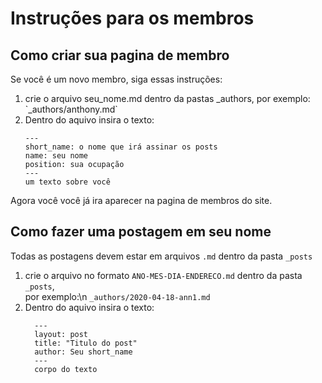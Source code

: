 # Instruções para os membros

## Como criar sua pagina de membro

Se você é um novo membro, siga essas instruções:

<ol>
<li>crie o arquivo seu_nome.md dentro da pastas _authors, por exemplo: `_authors/anthony.md`</li>
<li>Dentro do aquivo insira o texto:
   
```
---
short_name: o nome que irá assinar os posts
name: seu nome
position: sua ocupação  
---
um texto sobre você
```
</li>
</ol> 

Agora você você já ira aparecer na pagina de membros do site.

## Como fazer uma postagem em seu nome

Todas as postagens devem estar em arquivos `.md` dentro da pasta `_posts`

<ol>
   <li>
   crie o arquivo no formato <code>ANO-MES-DIA-ENDERECO.md</code> dentro da pasta  <code>_posts</code>,<br> por exemplo:\n
   <code>_authors/2020-04-18-ann1.md</code>
   </li>
   <li>
      Dentro do aquivo insira o texto:

      ---
      layout: post
      title: "Titulo do post"
      author: Seu short_name
      ---
      corpo do texto

 </li>
</ol>

